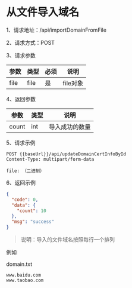 # 从文件导入域名

1、请求地址：/api/importDomainFromFile

2、请求方式：POST

3、请求参数

| 参数  | 类型   | 必须 | 说明 |
| -| - | - | - |
| file | file | 是 | file对象


4、返回参数

| 参数  | 类型   | 说明 |
| -| - | - |
| count | int | 导入成功的数量

5、请求示例

```
POST {{baseUrl}}/api/updateDomainCertInfoById
Content-Type: multipart/form-data

file: （二进制）
```

6、返回示例

```json
{
  "code": 0,
  "data": {
    "count": 10
  },
  "msg": "success"
}
```

> 说明：导入的文件域名按照每行一个排列

例如

domain.txt

```
www.baidu.com
www.taobao.com
```


